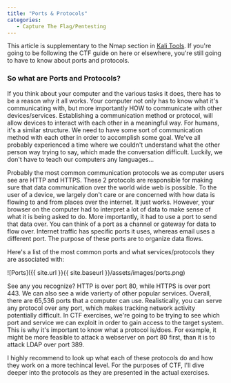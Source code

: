 ```yaml
---
title: "Ports & Protocols"
categories:
   - Capture The Flag/Pentesting
---
```


This article is supplementary to the Nmap section in [Kali Tools](https://freshprinceofhacking.github.io/capture%20the%20flag/pentesting/Kali-Tools/). If you're going to be following the CTF guide on here or elsewhere, you're still going to have to know about ports and protocols. 

### So what are Ports and Protocols?

If you think about your computer and the various tasks it does, there has to be a reason why it all works. Your computer not only has to know what it's communicating with, but more importantly HOW to communicate with other devices/services. Establishing a communication method or protocol, will allow devices to interact with each other in a meaningful way. For humans, it's a similar structure. We need to have some sort of communication method with each other in order to accomplish some goal. We've all probably experienced a time where we couldn't understand what the other person way trying to say, which made the conversation difficult. Luckily, we don't have to teach our computers any languages... 

Probably the most common communication protocols we as computer users see are HTTP and HTTPS. These 2 protocols are responsible for making sure that data communication over the world wide web is possible. To the user of a device, we largely don't care or are concerned with how data is flowing to and from places over the internet. It just works. However, your browser on the computer had to interpret a lot of data to make sense of what it is being asked to do. More importantly, it had to use a port to send that data over. You can think of a port as a channel or gateway for data to flow over. Internet traffic has specific ports it uses, whereas email uses a different port. The purpose of these ports are to organize data flows. 

Here's a list of the most common ports and what services/protocols they are associated with:

![Ports]({{ site.url }}{{ site.baseurl }}/assets/images/ports.png)


See any you recognize? HTTP is over port 80, while HTTPS is over port 443. We can also see a wide varierty of other popular services. Overall, there are 65,536 ports that a computer can use. Realistically, you can serve any protocol over any port, which makes tracking network activity potentially difficult. In CTF exercises, we're going to be trying to see which port and service we can exploit in order to gain access to the target system. This is why it's important to know what a protocol is/does. For example, it might be more feasible to attack a webserver on port 80 first, than it is to attack LDAP over port 389. 

I highly recommend to look up what each of these protocols do and how they work on a more techincal level. For the purposes of CTF, I'll dive deeper into the protocols as they are presented in the actual exercises. 
